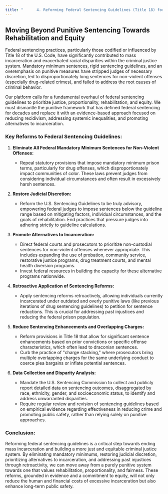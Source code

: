 ```yaml
---
title: "      4. Reforming Federal Sentencing Guidelines (Title 18) for Justice and Proportionality"
---
```


## Moving Beyond Punitive Sentencing Towards Rehabilitation and Equity

Federal sentencing practices, particularly those codified or influenced by Title 18 of the U.S. Code, have significantly contributed to mass incarceration and exacerbated racial disparities within the criminal justice system. Mandatory minimum sentences, rigid sentencing guidelines, and an overemphasis on punitive measures have stripped judges of necessary discretion, led to disproportionately long sentences for non-violent offenses (especially drug-related crimes), and failed to address the root causes of criminal behavior.

Our platform calls for a fundamental overhaul of federal sentencing guidelines to prioritize justice, proportionality, rehabilitation, and equity. We must dismantle the punitive framework that has defined federal sentencing for decades and replace it with an evidence-based approach focused on reducing recidivism, addressing systemic inequalities, and promoting alternatives to incarceration.

### Key Reforms to Federal Sentencing Guidelines:

1.  **Eliminate All Federal Mandatory Minimum Sentences for Non-Violent Offenses:**
    *   Repeal statutory provisions that impose mandatory minimum prison terms, particularly for drug offenses, which disproportionately impact communities of color. These laws prevent judges from considering individual circumstances and often result in excessively harsh sentences.

2.  **Restore Judicial Discretion:**
    *   Reform the U.S. Sentencing Guidelines to be truly advisory, empowering federal judges to impose sentences below the guideline range based on mitigating factors, individual circumstances, and the goals of rehabilitation. End practices that pressure judges into adhering strictly to guideline calculations.

3.  **Promote Alternatives to Incarceration:**
    *   Direct federal courts and prosecutors to prioritize non-custodial sentences for non-violent offenses whenever appropriate. This includes expanding the use of probation, community service, restorative justice programs, drug treatment courts, and mental health diversion programs.
    *   Invest federal resources in building the capacity for these alternative programs nationwide.

4.  **Retroactive Application of Sentencing Reforms:**
    *   Apply sentencing reforms retroactively, allowing individuals currently incarcerated under outdated and overly punitive laws (like previous iterations of drug sentencing guidelines) to petition for sentence reductions. This is crucial for addressing past injustices and reducing the federal prison population.

5.  **Reduce Sentencing Enhancements and Overlapping Charges:**
    *   Reform provisions in Title 18 that allow for significant sentence enhancements based on prior convictions or specific offense characteristics, which often lead to draconian sentences.
    *   Curb the practice of "charge stacking," where prosecutors bring multiple overlapping charges for the same underlying conduct to coerce plea bargains or inflate potential sentences.

6.  **Data Collection and Disparity Analysis:**
    *   Mandate the U.S. Sentencing Commission to collect and publicly report detailed data on sentencing outcomes, disaggregated by race, ethnicity, gender, and socioeconomic status, to identify and address unwarranted disparities.
    *   Require regular review and revision of sentencing guidelines based on empirical evidence regarding effectiveness in reducing crime and promoting public safety, rather than relying solely on punitive approaches.

### Conclusion:

Reforming federal sentencing guidelines is a critical step towards ending mass incarceration and building a more just and equitable criminal justice system. By eliminating mandatory minimums, restoring judicial discretion, prioritizing alternatives to incarceration, and addressing past injustices through retroactivity, we can move away from a purely punitive system towards one that values rehabilitation, proportionality, and fairness. These reforms, grounded in evidence and a commitment to equity, will not only reduce the human and financial costs of excessive incarceration but also enhance long-term public safety.
